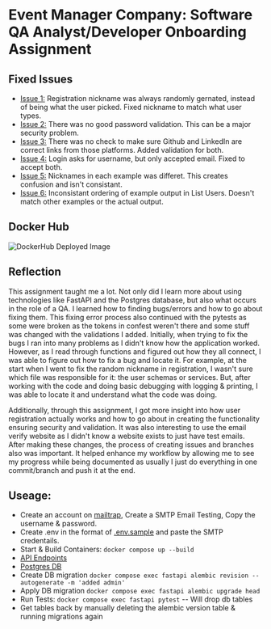 # Event Manager Company: Software QA Analyst/Developer Onboarding Assignment

## Fixed Issues
* [Issue 1:](https://github.com/Jhr-4/IS218_HW10/issues/1) Registration nickname was always randomly gernated, instead of being what the user picked. Fixed nickname to match what user types.
* [Issue 2:](https://github.com/Jhr-4/IS218_HW10/issues/3) There was no good password validation. This can be a major security problem.
* [Issue 3:](https://github.com/Jhr-4/IS218_HW10/issues/5) There was no check to make sure Github and LinkedIn are correct links from those platforms. Added validation for both.
* [Issue 4:](https://github.com/Jhr-4/IS218_HW10/issues/7) Login asks for username, but only accepted email. Fixed to accept both.
* [Issue 5:](https://github.com/Jhr-4/IS218_HW10/issues/9) Nicknames in each example was differet. This creates confusion and isn't consistant.
* [Issue 6:](https://github.com/Jhr-4/IS218_HW10/issues/13) Inconsistant ordering of example output in List Users. Doesn't match other examples or the actual output.

## Docker Hub
![DockerHub Deployed Image]()

## Reflection 
This assignment taught me a lot. Not only did I learn more about using technologies like FastAPI and the Postgres database, but also what occurs in the role of a QA. I learned how to finding bugs/errors and how to go about fixing them. This fixing error process also continued with the pytests as some were broken as the tokens in confest weren't there and some stuff was changed with the validations I added. Initially, when trying to fix the bugs I ran into many problems as I didn't know how the application worked. However, as I read through functions and figured out how they all connect, I was able to figure out how to fix a bug and locate it. For example, at the start when I went to fix the random nickname in registration, I wasn't sure which file was responsible for it: the user schemas or services. But, after working with the code and doing basic debugging with logging & printing, I was able to locate it and understand what the code was doing. 

Additionally, through this assignment, I got more insight into how user registration actually works and how to go about in creating the functionality ensuring security and validation. It was also interesting to use the email verify website as I didn't know a website exists to just have test emails. After making these changes, the process of creating issues and branches also was important. It helped enhance my workflow by allowing me to see my progress while being documented as usually I just do everything in one commit/branch and push it at the end.


## Useage: 
* Create an account on [mailtrap](https://mailtrap.io/), Create a SMTP Email Testing, Copy the username & password.
* Create .env in the format of [.env.sample](https://github.com/Jhr-4/IS218_HW10/blob/main/.env.sample) and paste the SMTP credentails. 
* Start & Build Containers: `docker compose up --build`
* [API Endpoints](http://localhost/docs)
* [Postgres DB](http://localhost:5050/browser/) 
* Create DB migration `docker compose exec fastapi alembic revision --autogenerate -m 'added admin'`
* Apply DB migration `docker compose exec fastapi alembic upgrade head`
* Run Tests: `docker compose exec fastapi pytest` -- Will drop db tables
* Get tables back by manually deleting the alembic version table & running migrations again